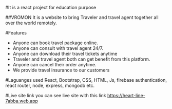 #It is a react project for education purpose

##VROMON
It is a website to bring Traveler and travel agent together all over the world remotely.

#Features
* Anyone can book travel package online.
* Anyone can consult with travel agent 24/7.
* Anyone can download their travel tickets anytime
* Traveler and travel agent both can get benefit from this platform.
* Anyone can cancel their order anytime.
* We provide travel insurance to our customers


#Laguanges used
React, Bootstrap, CSS, HTML, Js, firebase authentication, react router, node, express, mongodb etc.

#Live site link
you can see live site with this link
 https://heart-line-7abba.web.app



